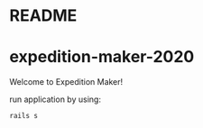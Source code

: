 # README

# expedition-maker-2020

Welcome to Expedition Maker!

run application by using: 
```ruby
rails s
```
